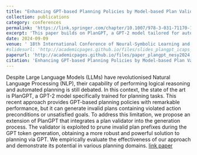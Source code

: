 ```yaml
---
title: "Enhancing GPT-based Planning Policies by Model-based Plan Validation"
collection: publications
category: conferences
permalink: 'https://link.springer.com/chapter/10.1007/978-3-031-71170-1_26'
excerpt: 'This paper builds on PlanGPT, a GPT-2 model tailored for automated planning tasks, which, despite strong performance, can produce invalid plans that violate preconditions or fail to meet goal fluents. To improve reliability, we propose an enhanced version of PlanGPT that incorporates a plan validator into the token generation process. This validator filters out invalid plan sequences as they are being generated, resulting in more accurate plans. The method is tested across multiple planning domains, showing improved robustness and effectiveness. [link paper](https://link.springer.com/chapter/10.1007/978-3-031-71170-1_26)'
date: 2024-09-09
venue: ' 18th International Conference of Neural-Symbolic Learning and Reasoning (NeSy)'
#slidesurl: 'http://academicpages.github.io/files/slides_plangpt_icaps_2024.pdf'
paperurl: 'http://academicpages.github.io/files/paper_plangpt_nesy2024.pdf'
citation: 'Enhancing GPT-based Planning Policies by Model-based Plan Validation, N. Rossetti, M. Tummolo, AE. Gerevini, M. Olivato, L. Putelli, I. Serina - Proceedings of the 18th International Conference of Neural-Symbolic Learning and Reasoning (NeSy), 2024'
---
```


Despite Large Language Models (LLMs) have revolutionised Natural Language Processing (NLP), their capability of performing logical reasoning and automated planning is still debated. In this context, the state of the art is PlanGPT, a GPT-2 model specifically trained for planning tasks. This recent approach provides GPT-based planning policies with remarkable performance, but it can generate invalid plans containing violated action preconditions or unsatisfied goals. To address this limitation, we propose an extension of PlanGPT that integrates a plan validator into the generation process. The validator is exploited to prune invalid plan prefixes during the GPT token generation, obtaining a more robust and powerful solution to planning via GPT. We empirically evaluate the effectiveness of our approach and demonstrate its potential in various planning domains. [link paper](https://link.springer.com/chapter/10.1007/978-3-031-71170-1_26)